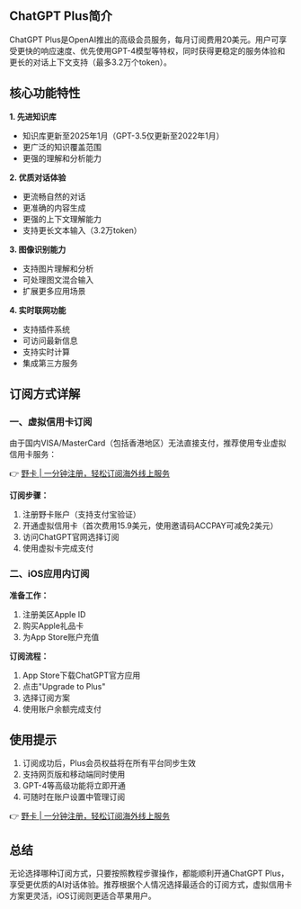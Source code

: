## ChatGPT Plus简介

ChatGPT Plus是OpenAI推出的高级会员服务，每月订阅费用20美元。用户可享受更快的响应速度、优先使用GPT-4模型等特权，同时获得更稳定的服务体验和更长的对话上下文支持（最多3.2万个token）。

## 核心功能特性

**1. 先进知识库**
- 知识库更新至2025年1月（GPT-3.5仅更新至2022年1月）
- 更广泛的知识覆盖范围
- 更强的理解和分析能力

**2. 优质对话体验**
- 更流畅自然的对话
- 更准确的内容生成
- 更强的上下文理解能力
- 支持更长文本输入（3.2万token）

**3. 图像识别能力**
- 支持图片理解和分析
- 可处理图文混合输入
- 扩展更多应用场景

**4. 实时联网功能**
- 支持插件系统
- 可访问最新信息
- 支持实时计算
- 集成第三方服务

## 订阅方式详解

### 一、虚拟信用卡订阅

由于国内VISA/MasterCard（包括香港地区）无法直接支付，推荐使用专业虚拟信用卡服务：

👉 [野卡 | 一分钟注册，轻松订阅海外线上服务](https://bit.ly/bewildcard)

**订阅步骤：**
1. 注册野卡账户（支持支付宝验证）
2. 开通虚拟信用卡（首次费用15.9美元，使用邀请码ACCPAY可减免2美元）
3. 访问ChatGPT官网选择订阅
4. 使用虚拟卡完成支付

### 二、iOS应用内订阅

**准备工作：**
1. 注册美区Apple ID
2. 购买Apple礼品卡
3. 为App Store账户充值

**订阅流程：**
1. App Store下载ChatGPT官方应用
2. 点击"Upgrade to Plus"
3. 选择订阅方案
4. 使用账户余额完成支付

## 使用提示

1. 订阅成功后，Plus会员权益将在所有平台同步生效
2. 支持网页版和移动端同时使用
3. GPT-4等高级功能将立即开通
4. 可随时在账户设置中管理订阅

👉 [野卡 | 一分钟注册，轻松订阅海外线上服务](https://bit.ly/bewildcard)

## 总结

无论选择哪种订阅方式，只要按照教程步骤操作，都能顺利开通ChatGPT Plus，享受更优质的AI对话体验。推荐根据个人情况选择最适合的订阅方式，虚拟信用卡方案更灵活，iOS订阅则更适合苹果用户。